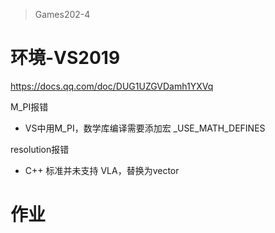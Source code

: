 > Games202-4

# 环境-VS2019

https://docs.qq.com/doc/DUG1UZGVDamh1YXVq

M_PI报错

- VS中用M_PI，数学库编译需要添加宏 _USE_MATH_DEFINES

resolution报错

- C++ 标准并未支持 VLA，替换为vector

# 作业

